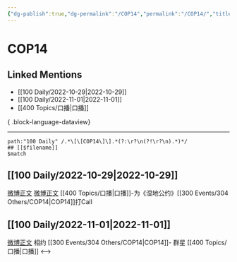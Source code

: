 ```yaml
---
{"dg-publish":true,"dg-permalink":"/COP14","permalink":"/COP14/","title":"COP14","tags":[null],"created":"2022-11-17T15:53:42.000+08:00","updated":"2023-08-24T19:22:35.588+08:00"}
---
```


# COP14

## Linked Mentions
- [[100 Daily/2022-10-29\|2022-10-29]]
- [[100 Daily/2022-11-01\|2022-11-01]]
- [[400 Topics/口播\|口播]]

{ .block-language-dataview}

---

```expander
path:"100 Daily" /.*\[\[COP14\]\].*(?:\r?\n(?!\r?\n).*)*/
## [[$filename]]
$match
```
## [[100 Daily/2022-10-29\|2022-10-29]]
[微博正文](http://weibo.com/3233340470/MczgCzN8z) [微博正文](http://weibo.com/2809094160/McAtRuH1M) [[400 Topics/口播\|口播]]-为《湿地公约》[[300 Events/304 Others/COP14\|COP14]]打Call
## [[100 Daily/2022-11-01\|2022-11-01]]
[微博正文](https://m.weibo.cn/2286908003/4830949995713603) 相约 [[300 Events/304 Others/COP14\|COP14]]- 群星 [[400 Topics/口播\|口播]]
<-->
